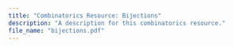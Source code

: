 ```yaml
---
title: "Combinatorics Resource: Bijections"
description: "A description for this combinatorics resource."
file_name: "bijections.pdf"
---
```

